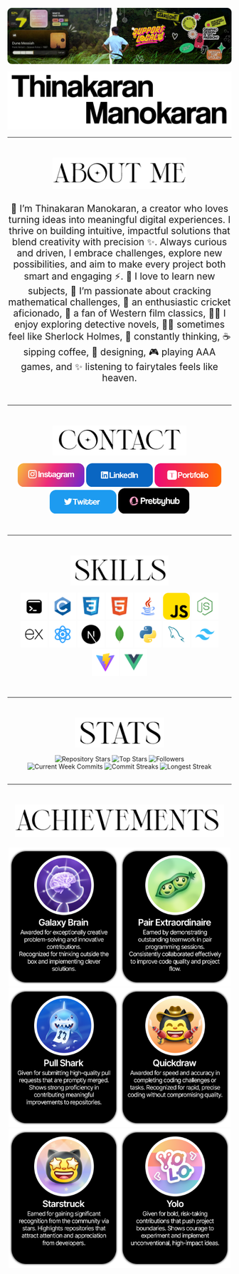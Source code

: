 <!-- Banner stays as-is -->
<p align="center">
  <img src="public/images/Banner.png" alt="Banner">
</p>

<!-- Name image with light/dark mode -->
<p align="center">
  <picture>
    <source srcset="public/images/name-dark.png" media="(prefers-color-scheme: dark)">
    <img src="public/images/name-light.png" alt="Name">
  </picture>
</p>
<!-- <p align="right"><a href="https://prettyhub.vercel.app/thinakaranmanokaran"> <picture>
    <source srcset="public/images/prettyhub-dark.png" media="(prefers-color-scheme: dark)" width="500px">
    <img src="public/images/prettyhub-light.png" alt="App" width="500px">
  </picture></a>
</p> -->
<hr>
<br>

<!-- About image with light/dark mode -->
<p align="center">
  <picture>
    <source width="300" srcset="public/images/about-dark.png" media="(prefers-color-scheme: dark)">
    <img src="public/images/about-light.png" alt="About" width="300">
  </picture>
    <h2 align="center" style="font-weight: normal">🌟 I’m Thinakaran Manokaran, a creator who loves turning ideas into meaningful digital experiences. I thrive on building intuitive, impactful solutions that blend creativity with precision ✨. Always curious and driven, I embrace challenges, explore new possibilities, and aim to make every project both smart and engaging ⚡. 👼 I love to learn new subjects, 🥇 I’m passionate about cracking mathematical challenges, 🏏 an enthusiastic cricket aficionado, 🤠 a fan of Western film classics, 🧘🏻 I enjoy exploring detective novels, 🕵️‍♂️ sometimes feel like Sherlock Holmes, 🤔 constantly thinking, ☕ sipping coffee, 🎨 designing, 🎮 playing AAA games, and ✨ listening to fairytales feels like heaven.</h2>
</p>

<br>
<hr>
<br>

<!-- Contact image with light/dark mode -->
<p align="center">
  <picture>
    <source srcset="public/images/contact-dark.png" media="(prefers-color-scheme: dark)" width="300">
    <img src="public/images/contact-light.png" alt="Contact" width="300">
  </picture>
</p>

<p align="center">
  <a href="https://www.instagram.com/thinakaranmanokaran" target="_blank" style="text-decoration:none;">
    <img src="public/images/instagram.png" width="150" alt="Instagram">
  </a>
  <a href="https://www.linkedin.com/in/thinakaran-manohar" target="_blank" style="text-decoration:none;">
    <img src="public/images/linkedin.png" width="150" alt="LinkedIn">
  </a>
  <a href="https://www.thinakaran.dev" target="_blank" style="text-decoration:none;">
    <img src="public/images/portfolio.png" width="150" alt="Portfolio">
  </a>
  <a href="https://twitter.com/DheenaManohar" target="_blank" style="text-decoration:none;">
    <img src="public/images/twitter.png" width="150" alt="Twitter">
  </a>
  <a href="https://prettyhub.vercel.app/thinakaranmanokaran" target="_blank" style="text-decoration:none;">
    <img src="public/images/prettyhub.png" width="160" alt="Twitter">
  </a>
</p>

<br>
<hr>
<br>

<p align="center">
  <picture>
    <source srcset="public/images/skills-dark.png" media="(prefers-color-scheme: dark)" width="220">
    <img src="public/images/skills-light.png" alt="Skills" width="220">
  </picture>
</p>

<p align="center" width="300">
  <img src="public/images/skills/bash.png" alt="Bash" width="60" />
  <img src="public/images/skills/c.png" alt="C" width="60" />
  <img src="public/images/skills/css.png" alt="CSS" width="60" />
  <img src="public/images/skills/html.png" alt="HTML" width="60" />
  <img src="public/images/skills/java.png" alt="Java" width="60" />
  <img src="public/images/skills/js.png" alt="JavaScript" width="60" />
  <img src="public/images/skills/node.png" alt="Node.js" width="60" />
  <img src="public/images/skills/expresss.png" alt="Express" width="60" />
  <img src="public/images/skills/react.png" alt="React" width="60" />
  <img src="public/images/skills/next.png" alt="Next.js" width="60" />
  <img src="public/images/skills/mongo.png" alt="MongoDB" width="60" />
  <img src="public/images/skills/python.png" alt="Python" width="60" />
  <img src="public/images/skills/sql.png" alt="SQL" width="60" />
  <img src="public/images/skills/tailwind.png" alt="Tailwind CSS" width="60" />
  <img src="public/images/skills/vite.png" alt="Vite" width="60" />
  <img src="public/images/skills/vue.png" alt="Vue" width="60" />
</p>
<br>
<hr>
<br>

<p align="center">
  <picture>
    <source srcset="public/images/stats-dark.png" media="(prefers-color-scheme: dark)" width="200">
    <img src="public/images/stats-light.png" alt="Skills" width="200">
  </picture>
</p>

<div align="center">
  <!-- First row -->
  <div>
    <picture title="Totla Stars">
      <source srcset="https://thinakaran-github.onrender.com/light/stars.svg" media="(prefers-color-scheme: dark)">
      <img src="https://thinakaran-github.onrender.com/dark/stars.svg" alt="Repository Stars">
    </picture>
    <picture title="No.of Stars in Top Repo">
      <source srcset="https://thinakaran-github.onrender.com/light/top-starred.svg" media="(prefers-color-scheme: dark)">
      <img src="https://thinakaran-github.onrender.com/dark/top-starred.svg" alt="Top Stars">
    </picture>
    <picture title="Total Followers">
      <source srcset="https://thinakaran-github.onrender.com/light/followers.svg" media="(prefers-color-scheme: dark)">
      <img src="https://thinakaran-github.onrender.com/dark/followers.svg" alt="Followers">
    </picture>
  </div>

  <!-- Second row: 3 stats -->
  <div>
    <picture title="Current Week Commits">
      <source srcset="https://thinakaran-github.onrender.com/light/current-week-commits.svg" media="(prefers-color-scheme: dark)">
      <img src="https://thinakaran-github.onrender.com/dark/current-week-commits.svg" alt="Current Week Commits">
    </picture>
    <picture title="Current Streak">
      <source srcset="https://thinakaran-github.onrender.com/light/streaks.svg" media="(prefers-color-scheme: dark)">
      <img src="https://thinakaran-github.onrender.com/dark/streaks.svg" alt="Commit Streaks">
    </picture>
    <picture title="Long Streak Maintained">
      <source srcset="https://thinakaran-github.onrender.com/light/long-streaks.svg" media="(prefers-color-scheme: dark)">
      <img src="https://thinakaran-github.onrender.com/dark/long-streaks.svg" alt="Longest Streak">
    </picture>
  </div>
</div>

<br>
<hr>
<br>

<p align="center">
  <picture>
    <source srcset="public/images/achieve-dark.png" media="(prefers-color-scheme: dark)" width="470">
    <img src="public/images/achieve-light.png" alt="Skills" width="470">
  </picture>
</p>

<div align="center">
  <div style="display:flex; justify-content:center; flex-wrap:wrap; margin-top:20px;">
    <picture title="GalaxyBrain: Creative problem-solving and innovative contributions.">
      <source srcset="public/images/achievements/GalaxyBrain-dark.png" media="(prefers-color-scheme: dark)">
      <img src="public/images/achievements/GalaxyBrain-light.png" alt="GalaxyBrain" width="250">
    </picture>
    <picture title="PairExtraordinaire: Outstanding teamwork in pair programming sessions.">
      <source srcset="public/images/achievements/PairExtraordinaire-dark.png" media="(prefers-color-scheme: dark)">
      <img src="public/images/achievements/PairExtraordinaire-light.png" alt="PairExtraordinaire" width="250">
    </picture>
    <picture title="PullShark: High-quality pull requests merged promptly.">
      <source srcset="public/images/achievements/PullShark-dark.png" media="(prefers-color-scheme: dark)">
      <img src="public/images/achievements/PullShark-light.png" alt="PullShark" width="250">
    </picture>
    <picture title="QuickDraw: Fast and precise completion of coding challenges.">
      <source srcset="public/images/achievements/QuickDraw_dark.png" media="(prefers-color-scheme: dark)">
      <img src="public/images/achievements/QuickDraw_light.png" alt="QuickDraw" width="250">
    </picture>
    <picture title="StarStruck: Gained recognition from the community via stars.">
      <source srcset="public/images/achievements/StarStruck-dark.png" media="(prefers-color-scheme: dark)">
      <img src="public/images/achievements/StarStruck-light.png" alt="StarStruck" width="250">
    </picture>
    <picture title="YOLO Badge: Bold contributions pushing project boundaries.">
      <source srcset="public/images/achievements/YOLO_Badge-dark.png" media="(prefers-color-scheme: dark)">
      <img src="public/images/achievements/YOLO_Badge-light.png" alt="YOLO Badge" width="250">
    </picture>
  </div>
</div>
